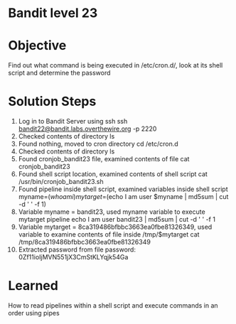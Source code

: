# Bandit level 23

# Objective
Find out what command is being executed in /etc/cron.d/, look at its shell script and determine the password

# Solution Steps
1. Log in to Bandit Server using ssh
    ssh bandit22@bandit.labs.overthewire.org -p 2220
2. Checked contents of directory
    ls
3. Found nothing, moved to cron directory
    cd /etc/cron.d
4. Checked contents of directory
    ls
5. Found cronjob_bandit23 file, examined contents of file
    cat cronjob_bandit23
6. Found shell script location, examined contents of shell script
    cat /usr/bin/cronjob_bandit23.sh
7. Found pipeline inside shell script, examined variables inside shell script
    myname=$(whoami)
    mytarget=$(echo I am user $myname | md5sum | cut -d ' ' -f 1)
8. Variable myname = bandit23, used myname variable to execute mytarget pipeline
    echo I am user bandit23 | md5sum | cut -d ' ' -f 1
9. Variable mytarget = 8ca319486bfbbc3663ea0fbe81326349, used variable to examine contents of file inside /tmp/$mytarget
    cat /tmp/8ca319486bfbbc3663ea0fbe81326349
10. Extracted password from file
    password: 0Zf11ioIjMVN551jX3CmStKLYqjk54Ga

# Learned
How to read pipelines within a shell script and execute commands in an order using pipes